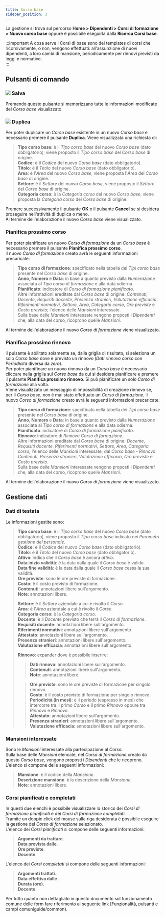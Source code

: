 ```yaml
---
title: Corso base
sidebar_position: 3
---
```


La gestione si trova sul percorso **Home > Dipendenti > Corsi di formazione > Nuovo corso base** oppure è possibile eseguirla dalla **Ricerca Corsi base**.   


:::important A cosa serve
I Corsi di base sono dei templates di corsi che ricorsivamente, o non, vengono effettuati: all'assunzione di nuovi dipendenti, a loro cambi di mansione, periodicamente per rinnovi previsti da leggi e normative.   
:::


## Pulsanti di comando


### ![](/img/neutral/common/save.png) Salva

Premendo questo pulsante si memorizzano tutte le informazioni modificate del *Corso base* visualizzato.   


### ![](/img/neutral/common/duplicate.png) Duplica

Per poter duplicare un *Corso base* esistente in un nuovo *Corso base* è necessario premere il pulsante **Duplica**. Viene visualizzata una richiesta di:   
> **Tipo corso base**: è il *Tipo corso base* del nuovo *Corso base* (dato obbligatorio), viene proposto il *Tipo corso base* del *Corso base* di origine.   
> **Codice**: è il *Codice* del nuovo *Corso base* (dato obbligatorio).   
> **Titolo**: è il *Titolo* del nuovo *Corso base* (dato obbligatorio).   
> **Area**: è l'*Area* del nuovo *Corso base*, viene proposta l'*Area* del *Corso base* di origine.   
> **Settore**: è il *Settore* del nuovo *Corso base*, viene proposto il *Settore* del *Corso base* di origine.   
> **Categoria corso**: è la *Categoria corso* del nuovo *Corso base*, viene proposta la *Categoria corso* del *Corso base* di origine.   

Premere successivamente il pulsante **OK** o il pulsante **Cancel** se si desidera proseguire nell'attività di duplica o meno.   
Al termine dell'elaborazione il nuovo *Corso base* viene visualizzato.


### Pianifica prossimo corso

Per poter pianificare un nuovo *Corso di formazione* da un *Corso base* è necessario premere il pulsante **Pianifica prossimo corso**.   
Il nuovo *Corso di formazione* creato avrà le seguenti informazioni precaricate:   
> **Tipo corso di formazione**: specificato nella tabella dei *Tipi corso base* presente nel *Corso base* di origine.   
> **Anno**, **Numero** e **Data**: in base a quanto previsto dalla *Numerazione* associata al *Tipo corso di formazione* e alla data odierna.   
> **Pianificato**: indicatore di *Corso di formazione pianificato*.   
> Altre informazioni ereditate dal *Corso base* di origine: *Contenuti*, *Docente*, *Requisiti docente*, *Presenza stranieri*, *Valutazione efficacia*, *Riferimenti normativi*, *Settore*, *Area*, *Categoria corso*, *Ore previste* e *Costo previsto*; l'elenco delle *Mansioni* interessate.   
> Sulla base delle *Mansioni* interessate vengono proposti i *Dipendenti* che, alla data del corso, ricoprono quelle *Mansioni*.   

Al termine dell'elaborazione il nuovo *Corso di formazione* viene visualizzato.

### Pianifica prossimo rinnovo

Il pulsante è abilitato solamente se, dalla griglia di risultato, si seleziona un solo *Corso base* dove è previsto un rinnovo (*Dati rinnovo corso* con *Periodicità* diversa da *zero*).   
Per poter pianificare un nuovo rinnovo da un *Corso base* è necessario cliccare nella griglia sul *Corso base* da cui si desidera pianificare e premere il pulsante **Pianifica prossimo rinnovo**. Si può pianificare un solo *Corso di formazione* alla volta.   
Viene visualizzato un messaggio di impossibilità di creazione rinnovo se, per il *Corso base*, non è mai stato effettuato un *Corso di formazione*. 
Il nuovo *Corso di formazione* creato avrà le seguenti informazioni precaricate:   
> **Tipo corso di formazione**: specificato nella tabella dei *Tipi corso base* presente nel *Corso base* di origine.   
> **Anno**, **Numero** e **Data**: in base a quanto previsto dalla *Numerazione* associata al *Tipo corso di formazione* e alla data odierna.   
> **Pianificato**: indicatore di *Corso di formazione pianificato*.   
> **Rinnovo**: indicatore di *Rinnovo Corso di formazione*.   
> Altre informazioni ereditate dal *Corso base* di origine: *Docente*, *Requisiti docente*, *Riferimenti normativi*, *Settore*, *Area*, *Categoria corso*, l'elenco delle *Mansioni* interessate; dal *Corso base - Rinnovo*: *Contenuti*, *Presenza stranieri*, *Valutazione efficacia*, *Ore previste* e *Costo previsto*.   
> Sulla base delle *Mansioni* interessate vengono proposti i *Dipendenti* che, alla data del corso, ricoprono quelle *Mansioni*.   

Al termine dell'elaborazione il nuovo *Corso di formazione* viene visualizzato.


## Gestione dati


### Dati di testata

Le informazioni gestite sono:   
> **Tipo corso base**: è il *Tipo corso base* del nuovo *Corso base* (dato obbligatorio), viene proposto il *Tipo corso base* indicato nei *Parametri gestione del personale*.   
> **Codice**: è il *Codice* del nuovo *Corso base* (dato obbligatorio).   
> **Titolo**: è il *Titolo* del nuovo *Corso base* (dato obbligatorio).   
> **Attivo**: indica che il *Corso base* è ancora *attivo*.   
> **Data inizio validità**: è la data dalla quale il *Corso base* è valido.   
> **Data fine validità**: è la data dalla quale il *Corso base* cessa la sua validità.   
> **Ore previste**: sono le ore previste di formazione.   
> **Costo**: è il costo previsto di formazione.   
> **Contenuti**: annotazioni libere sull'argomento.   
> **Note**: annotazioni libere.   
>   
> **Settore**: è il *Settore* aziendale a cui è rivolto il *Corso*.   
> **Area**: è l'*Area* aziendale a cui è rivolto il *Corso*.   
> **Categoria corso**: è la *Categoria corso*.   
> **Docente**: è il *Docente* previsto che terrà il *Corso di formazione*.   
> **Requisiti docente**: annotazioni libere sull'argomento.   
> **Riferimenti normativi**: annotazioni libere sull'argomento.   
> **Attestato**: annotazioni libere sull'argomento.   
> **Presenza stranieri**: annotazioni libere sull'argomento.   
> **Valutazione efficacia**: annotazioni libere sull'argomento.   
>
> **Rinnovo**: expander dove è possibile inserire:   
>
>> **Dati rinnovo**: annotazioni libere sull'argomento.   
>> **Contenuti**: annotazioni libere sull'argomento.   
>> **Note**: annotazioni libere.   
>
>> **Ore previste**: sono le ore previste di formazione per singolo rinnovo.   
>> **Costo**: è il costo previsto di formazione per singolo rinnovo.   
>> **Periodicità (in mesi)**: è il periodo (espresso in mesi) che intercorre tra il primo *Corso* e il primo *Rinnovo* oppure tra *Rinnovo* e *Rinnovo*.   
>> **Attestato**: annotazioni libere sull'argomento.   
>> **Presenza stranieri**: annotazioni libere sull'argomento.   
>> **Valutazione efficacia**: annotazioni libere sull'argomento.   


### Mansioni interessate

Sono le *Mansioni* interessate alla partecipazione al *Corso*.   
Sulla base delle *Mansioni* elencate, nel *Corso di formazione* creato da questo *Corso base*, vengono proposti i *Dipendenti* che le ricoprono.   
L'elenco si compone delle seguenti informazioni:   
> **Mansione**: è il codice della *Mansione*.   
> **Descrizione mansione**: è la descrizione della *Mansione*.   
> **Note**: annotazioni libere.   


### Corsi pianificati e completati

In questi due elenchi è possibile visualizzare lo storico dei *Corsi di formazione pianificati* e dei *Corsi di formazione completati*.   
Tramite un doppio click del mouse sulla riga desiderata è possibile eseguire la gestione del *Corso di formazione* selezionato.   
L'elenco dei *Corsi pianificati* si compone delle seguenti informazioni:   
> **Argomenti da trattare**.   
> **Data prevista dalle**.   
> **Ore previste**.   
> **Docente**.   

L'elenco dei *Corsi completati* si compone delle seguenti informazioni:   
> **Argomenti trattati**.   
> **Data effettiva dalle**.   
> **Durata (ore)**.   
> **Docente**.   


Per tutto quanto non dettagliato in questo documento sul funzionamento comune delle form fare riferimento al seguente link [Funzionalità, pulsanti e campi comuniguide/common).
